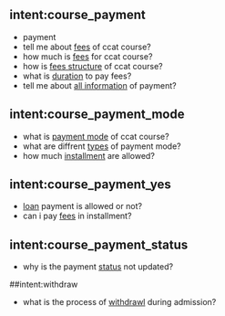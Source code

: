
## intent:course_payment
- payment
- tell me about [fees](payment) of ccat course?
- how much is [fees](payment) for ccat course?
- how is [fees structure](payment) of ccat course?
- what is [duration](payment) to pay fees?
- tell me about [all information](payment) of payment?

## intent:course_payment_mode
- what is [payment mode](payment) of ccat course?
- what are diffrent [types](payment) of payment mode?
- how much [installment](payment) are allowed?

## intent:course_payment_yes
- [loan](payment) payment is allowed or not?
- can i pay [fees](payment) in installment?

## intent:course_payment_status
- why is the payment [status](payment) not updated?

##intent:withdraw
- what is the process of [withdrawl](payment) during admission?
